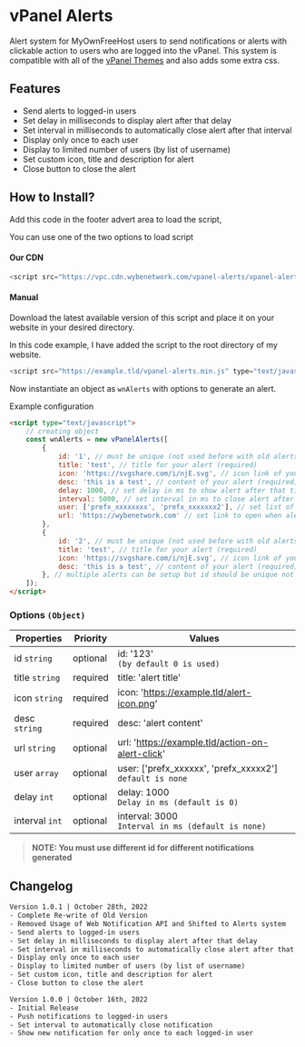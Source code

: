 # vPanel Alerts
Alert system for MyOwnFreeHost users to send notifications or alerts with clickable action to users who are logged into the vPanel. This system is compatible with all of the [vPanel Themes](https://github.com/WybeNetwork/VistaPanel-Themes) and also adds some extra css.

## Features
- Send alerts to logged-in users
- Set delay in milliseconds to display alert after that delay
- Set interval in milliseconds to automatically close alert after that interval
- Display only once to each user
- Display to limited number of users (by list of username)
- Set custom icon, title and description for alert
- Close button to close the alert

## How to Install?
Add this code in the footer advert area to load the script,

You can use one of the two options to load script

#### Our CDN
```js
<script src="https://vpc.cdn.wybenetwork.com/vpanel-alerts/vpanel-alerts.min.js" type="text/javascript"></script>
```
#### Manual
Download the latest available version of this script and place it on your website in your desired directory.

In this code example, I have added the script to the root directory of my website.
```js
<script src="https://example.tld/vpanel-alerts.min.js" type="text/javascript"></script>
```
Now instantiate an object as `wnAlerts` with options to generate an alert.

Example configuration
```html
<script type="text/javascript">
    // creating object
    const wnAlerts = new vPanelAlerts([
        {
            id: '1', // must be unique (not used before with old alerts)
            title: 'test', // title for your alert (required)
            icon: 'https://svgshare.com/i/njE.svg', // icon link of your alert (required)
            desc: 'this is a test', // content of your alert (required)
            delay: 1000, // set delay in ms to show alert after that time (optional)
            interval: 5000, // set interval in ms to close alert after that time (optional)
            user: ['prefx_xxxxxxxx', 'prefx_xxxxxxx2'], // set list of users to show alert to only those users (optional)
            url: 'https://wybenetwork.com' // set link to open when alert is clicked (optional)
        },
        {
            id: '2', // must be unique (not used before with old alerts)
            title: 'test', // title for your alert (required)
            icon: 'https://svgshare.com/i/njE.svg', // icon link of your alert (required)
            desc: 'this is a test', // content of your alert (required)
        }, // multiple alerts can be setup but id should be unique not used before with any alert
    ]);
</script>
```
### Options `(Object)`
| Properties 	    | Priority 	 | Values 	                                                      |
|-----------------|------------|---------------------------------------------------------------|
| id `string`     | optional   | id: '123' <br>`(by default 0 is used)`                        |
| title `string`	 | required	  | title: 'alert title'	                                         |
| icon `string`	  | required	  | icon: 'https://example.tld/alert-icon.png'	                   |
| desc	 `string`  | required	  | desc: 'alert content'	                                        |
| url `string`	   | optional	  | url: 'https://example.tld/action-on-alert-click'	             |
| user `array`	   | optional	  | user: ['prefx_xxxxxx', 'prefx_xxxxx2'] <br> `default is none`	 |
| delay `int`	    | optional	  | delay: 1000 <br> ```Delay in ms (default is 0)```	            |
| interval `int`	 | optional	  | interval: 3000 <br> ```Interval in ms (default is none)``` 	  |

> **NOTE: You must use different id for different notifications generated**

## Changelog
```html
Version 1.0.1 | October 28th, 2022
- Complete Re-write of Old Version
- Removed Usage of Web Notification API and Shifted to Alerts system
- Send alerts to logged-in users
- Set delay in milliseconds to display alert after that delay
- Set interval in milliseconds to automatically close alert after that interval
- Display only once to each user
- Display to limited number of users (by list of username)
- Set custom icon, title and description for alert
- Close button to close the alert
```
```html
Version 1.0.0 | October 16th, 2022
- Initial Release
- Push notifications to logged-in users
- Set interval to automatically close notification
- Show new notification for only once to each logged-in user
```